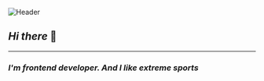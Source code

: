 ![Header](https://github.com/Hukakou/Hukakou/blob/master/img/download.gif)

## ***Hi there*** 👋
- - - 
### _I'm frontend developer. And I like extreme sports_ ###

